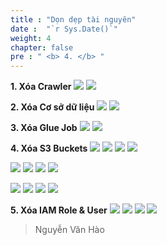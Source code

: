 ```yaml
---
title : "Dọn dẹp tài nguyên"
date :  "`r Sys.Date()`" 
weight: 4
chapter: false
pre : " <b> 4. </b> "
---
```


**1. Xóa Crawler**
![](/images/4.clean-up-resources/delete_crawler.png)
![](/images/4.clean-up-resources/delete_crawler_success.png)

**2. Xóa Cơ sở dữ liệu**
![](/images/4.clean-up-resources/delete_db.png)
![](/images/4.clean-up-resources/delete_db_success.png)

**3. Xóa Glue Job**
![](/images/4.clean-up-resources/delete_glue_job.png)
![](/images/4.clean-up-resources/delete_glue_job_success.png)

**4. Xóa S3 Buckets**
![](/images/4.clean-up-resources/empty_athena_output.png)
![](/images/4.clean-up-resources/empty_athena_output_success.png)
![](/images/4.clean-up-resources/delete_athena_output.png)
![](/images/4.clean-up-resources/delete_athena_output_success.png)

![](/images/4.clean-up-resources/empty_glue_assets.png)
![](/images/4.clean-up-resources/empty_glue_assets_success.png)
![](/images/4.clean-up-resources/delete_glue_assets.png)
![](/images/4.clean-up-resources/delete_glue_assets_success.png)

![](/images/4.clean-up-resources/empty_my_workshop_bucket.png)
![](/images/4.clean-up-resources/empty_my_workshop_bucket_success.png)
![](/images/4.clean-up-resources/delete_my_workshop.png)
![](/images/4.clean-up-resources/delete_my_workshop_success.png)

**5. Xóa IAM Role & User**
![](/images/4.clean-up-resources/delete_role.png)
![](/images/4.clean-up-resources/delete_role_success.png)
![](/images/4.clean-up-resources/delete_user.png)
![](/images/4.clean-up-resources/delete_user_success.png)

> Nguyễn Văn Hào